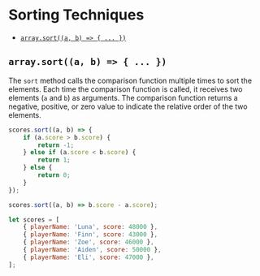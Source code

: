 # Sorting Techniques

<!-- TOC -->

- [`array.sort((a, b) => { ... })`](#arraysorta-b----)

<!-- /TOC -->

<a id="markdown-arraysorta-b----" name="arraysorta-b----"></a>

## `array.sort((a, b) => { ... })`

The `sort` method calls the comparison function multiple times to sort the elements. Each time the
comparison function is called, it receives two elements (`a` and `b`) as arguments. The comparison
function returns a negative, positive, or zero value to indicate the relative order of the two
elements.

```js
scores.sort((a, b) => {
    if (a.score > b.score) {
        return -1;
    } else if (a.score < b.score) {
        return 1;
    } else {
        return 0;
    }
});
```

```js
scores.sort((a, b) => b.score - a.score);
```


```js
let scores = [
    { playerName: 'Luna', score: 48000 },
    { playerName: 'Finn', score: 43000 },
    { playerName: 'Zoe', score: 46000 },
    { playerName: 'Aiden', score: 50000 },
    { playerName: 'Eli', score: 47000 },
];
```

